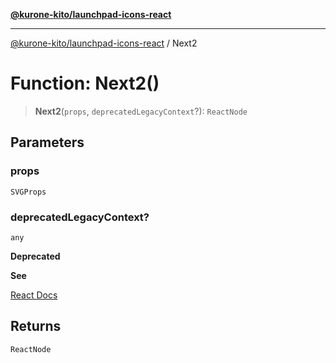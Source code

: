 [**@kurone-kito/launchpad-icons-react**](../README.md)

***

[@kurone-kito/launchpad-icons-react](../globals.md) / Next2

# Function: Next2()

> **Next2**(`props`, `deprecatedLegacyContext`?): `ReactNode`

## Parameters

### props

`SVGProps`

### deprecatedLegacyContext?

`any`

**Deprecated**

**See**

[React Docs](https://legacy.reactjs.org/docs/legacy-context.html#referencing-context-in-lifecycle-methods)

## Returns

`ReactNode`
